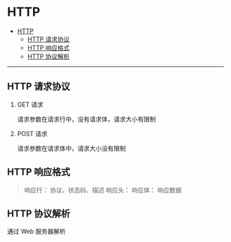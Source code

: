# HTTP

- [HTTP](#http)
  - [HTTP 请求协议](#http-请求协议)
  - [HTTP 响应格式](#http-响应格式)
  - [HTTP 协议解析](#http-协议解析)

---

## HTTP 请求协议

1. GET 请求

   请求参数在请求行中，没有请求体，请求大小有限制

2. POST 请求

   请求参数在请求体中，请求大小没有限制

## HTTP 响应格式

> 响应行： 协议、状态码、描述
> 响应头：
> 响应体： 响应数据

## HTTP 协议解析

通过 Web 服务器解析
